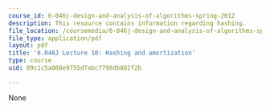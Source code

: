 ```yaml
---
course_id: 6-046j-design-and-analysis-of-algorithms-spring-2012
description: This resource contains information regarding hashing.
file_location: /coursemedia/6-046j-design-and-analysis-of-algorithms-spring-2012/89c1c5a088e9755d7abc7798db882f2b_MIT6_046JS12_lec10.pdf
file_type: application/pdf
layout: pdf
title: '6.046J Lecture 10: Hashing and amortization'
type: course
uid: 89c1c5a088e9755d7abc7798db882f2b

---
```

None